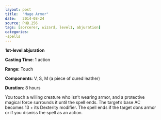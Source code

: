 ```yaml
---
layout: post
title:  "Mage Armor"
date:   2014-08-24
source: PHB.256
tags: [sorcerer, wizard, level1, abjuration]
categories:
-spells
---
```


**1st-level abjuration**

**Casting Time**: 1 action

**Range**: Touch

**Components**: V, S, M (a piece of cured leather)

**Duration**: 8 hours

You touch a willing creature who isn’t wearing armor, and a protective magical force surrounds it until the spell ends. The target’s base AC becomes 13 + its Dexterity modifier. The spell ends if the target dons armor or if you dismiss the spell as an action.
